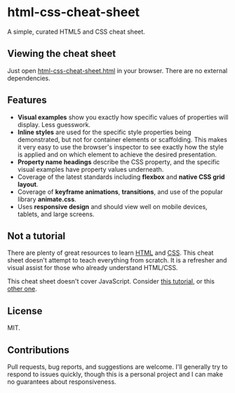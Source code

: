 # html-css-cheat-sheet

A simple, curated HTML5 and CSS cheat sheet.

## Viewing the cheat sheet

Just open [html-css-cheat-sheet.html](https://vajja-premsai.github.io/html_css_sheet/html-css-cheat-sheet.html) in your browser. There are no external dependencies.

## Features

- **Visual examples** show you exactly how specific values of properties will display. Less guesswork.
- **Inline styles** are used for the specific style properties being demonstrated, but not for container elements or scaffolding. This makes it very easy to use the browser's inspector to see exactly how the style is applied and on which element to achieve the desired presentation.
- **Property name headings** describe the CSS property, and the specific visual examples have property values underneath.
- Coverage of the latest standards including **flexbox** and **native CSS grid layout**.
- Coverage of **keyframe animations**, **transitions**, and use of the popular library **animate.css**.
- Uses **responsive design** and should view well on mobile devices, tablets, and large screens.

## Not a tutorial

There are plenty of great resources to learn [HTML](https://developer.mozilla.org/en-US/docs/Web/HTML) and [CSS](https://developer.mozilla.org/en-US/docs/Web/CSS). This cheat sheet doesn't attempt to teach everything from scratch. It is a refresher and visual assist for those who already understand HTML/CSS.

This cheat sheet doesn't cover JavaScript. Consider [this tutorial](https://developer.mozilla.org/en-US/docs/Web/JavaScript), or this [other one](http://javascript.info/).

## License

MIT.

## Contributions

Pull requests, bug reports, and suggestions are welcome. I'll generally try to respond to issues quickly, though this is a personal project and I can make no guarantees about responsiveness.
